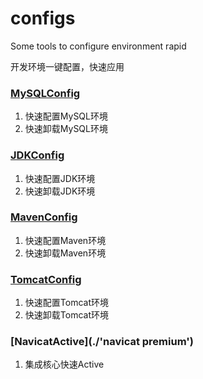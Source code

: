 # configs
Some tools to configure environment rapid

开发环境一键配置，快速应用
### [MySQLConfig](./mysql)
1. 快速配置MySQL环境
2. 快速卸载MySQL环境

### [JDKConfig](./java)
1. 快速配置JDK环境
2. 快速卸载JDK环境

### [MavenConfig](./maven)
1. 快速配置Maven环境
2. 快速卸载Maven环境

### [TomcatConfig](./tomcat)
1. 快速配置Tomcat环境
2. 快速卸载Tomcat环境

### [NavicatActive](./'navicat premium')
1. 集成核心快速Active